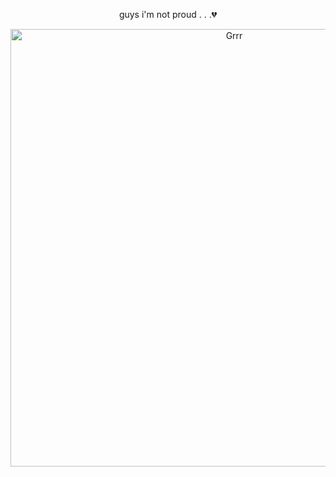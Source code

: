 
<p align="center">
guys i'm not proud . . .💔
</p>

<p align="center">
<img width="700" src="https://pbs.twimg.com/media/GtYUuR2WAAA3mHm?format=png&name=medium" alt="Grrr">
</p>




